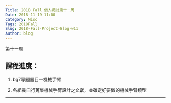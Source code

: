 ```yaml
---
Title: 2018 Fall 個人網誌第十一周
Date: 2018-11-19 11:00
Category: Misc
Tags: 2018Fall
Slug: 2018-Fall-Project-Blog-w11
Author: blog
---
```


第十一周

<!-- PELICAN_END_SUMMARY -->


課程進度：
----

1. bg7專題題目—機械手臂

2. 各組員自行蒐集機械手臂設計之文獻，並確定好要做的機械手臂類型

----

